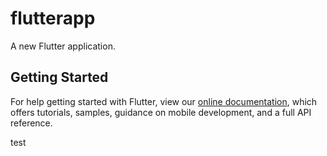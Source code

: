 # flutterapp

A new Flutter application.

## Getting Started
For help getting started with Flutter, view our
[online documentation](https://flutter.dev/docs), which offers tutorials,
samples, guidance on mobile development, and a full API reference.

test
